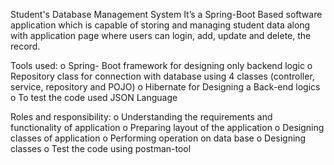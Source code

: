 Student's Database Management System
It’s a Spring-Boot Based software application which is capable of storing and managing student data along with application page where users can login, add, update and delete, the record.

Tools used:
o Spring- Boot framework for designing only backend logic
o Repository class for connection with database using 4 classes (controller, service, repository and POJO)
o Hibernate for Designing a Back-end logics
o To test the code used JSON Language

Roles and responsibility:
o Understanding the requirements and functionality of application
o Preparing layout of the application
o Designing classes of application
o Performing operation on data base
o Designing classes
o Test the code using postman-tool
